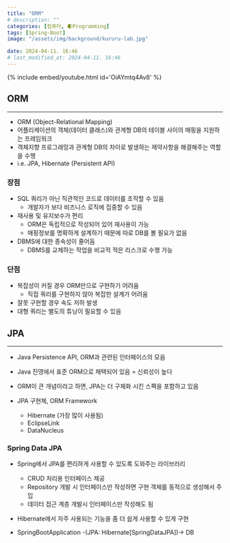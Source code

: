 ```yaml
---
title: "ORM"
# description: ""
categories: [컴퓨터, 🌒Programming]
tags: [Spring-Boot]
image: "/assets/img/background/kururu-lab.jpg"

date: 2024-04-11. 16:46
# last_modified_at: 2024-04-11. 16:46
---
```


{% include embed/youtube.html id='OiAYmtq4Av8' %}

## ORM

---

- ORM (Object-Relational Mapping)
- 어플리케이션의 객체(데이터 클래스)와 관계형 DB의 테이블 사이의 매핑을 지원하는 프레임워크
- 객체지향 프로그래밍과 관계형 DB의 차이로 발생하는 제약사항을 해결해주는 역할을 수행
- i.e. JPA, Hibernate (Persistent API)

### 장점

- SQL 쿼리가 아닌 직관적인 코드로 데이터를 조작할 수 있음
  - 개발자가 보다 비즈니스 로직에 집중할 수 있음
- 재사용 및 유지보수가 편리
  - ORM은 독립적으로 작성되어 있어 재사용이 가능
  - 매핑정보를 명확하게 설계하기 때문에 따로 DB를 볼 필요가 없음
- DBMS에 대한 종속성이 줄어둠
  - DBMS를 교체하는 작업을 비교적 적은 리스크로 수행 가능

### 단점

- 복잡성이 커질 경우 ORM만으로 구현하기 어려움
  - 직접 쿼리를 구현하지 않아 복잡한 설계가 어려움
- 잘못 구현할 경우 속도 저하 발생
- 대형 쿼리는 별도의 튜닝이 필요할 수 있음

## JPA

---

- Java Persistence API, ORM과 관련된 인터페이스의 모음
- Java 진영에서 표준 ORM으로 채택되어 있음 = 신뢰성이 높다
- ORM이 큰 개념이라고 하면, JPA는 더 구체화 시킨 스펙을 포함하고 있음

- JPA 구현체, ORM Framework
  - Hibernate (가장 많이 사용됨)
  - EclipseLink
  - DataNucleus

### Spring Data JPA

- Spring에서 JPA를 편리하게 사용할 수 있도록 도와주는 라이브러리
  - CRUD 처리용 인터페이스 제공
  - Repository 개발 시 인터페이스만 작성하면 구현 객체를 동적으로 생성해서 주입
  - 데이터 접근 계층 개발시 인터페이스만 작성해도 됨
- Hibernate에서 자주 사용되는 기능을 좀 더 쉽게 사용할 수 있게 구현

- SpringBootApplication -(JPA: Hibernate[SpringDataJPA])-> DB
